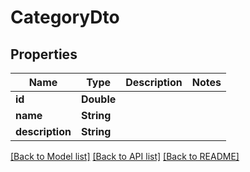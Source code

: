 # CategoryDto

## Properties
Name | Type | Description | Notes
------------ | ------------- | ------------- | -------------
**id** | **Double** |  | 
**name** | **String** |  | 
**description** | **String** |  | 

[[Back to Model list]](../README.md#documentation-for-models) [[Back to API list]](../README.md#documentation-for-api-endpoints) [[Back to README]](../README.md)


